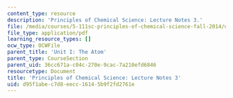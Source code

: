 ```yaml
---
content_type: resource
description: 'Principles of Chemical Science: Lecture Notes 3.'
file: /media/courses/5-111sc-principles-of-chemical-science-fall-2014/d95f1abec7d8eecc16145b9f2fd2761e_MIT5_111F14_Lec3.pdf
file_type: application/pdf
learning_resource_types: []
ocw_type: OCWFile
parent_title: 'Unit I: The Atom'
parent_type: CourseSection
parent_uid: 36cc671a-c04c-270e-9cac-7a210efd6846
resourcetype: Document
title: 'Principles of Chemical Science: Lecture Notes 3'
uid: d95f1abe-c7d8-eecc-1614-5b9f2fd2761e
---
```

